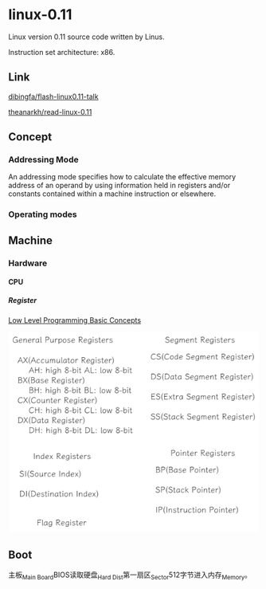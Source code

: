 # linux-0.11

Linux version 0.11 source code written by Linus.

Instruction set architecture: x86.

## Link

[dibingfa/flash-linux0.11-talk](https://github.com/dibingfa/flash-linux0.11-talk)

[theanarkh/read-linux-0.11](https://github.com/theanarkh/read-linux-0.11)


## Concept

### Addressing Mode

An addressing mode specifies how to calculate the effective memory address of an operand by using information held in registers and/or constants contained within a machine instruction or elsewhere.

### Operating modes



## Machine

### Hardware

#### CPU

##### Register

[Low Level Programming Basic Concepts](https://www.baskent.edu.tr/~tkaracay/etudio/ders/prg/pascal/PasHTM2/pas/lowlevel.html)

![Registers](./picture/registers.png)

## Boot

主板<sub>Main Board</sub>BIOS读取硬盘<sub>Hard Dist</sub>第一扇区<sub>Sector</sub>512字节进入内存<sub>Memory</sub>。

